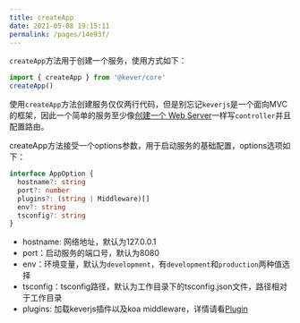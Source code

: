 ```yaml
---
title: createApp
date: 2021-05-08 19:15:11
permalink: /pages/14e93f/
---
```


`createApp`方法用于创建一个服务，使用方式如下：
```ts
import { createApp } from '@kever/core'
createApp()
```
使用`createApp`方法创建服务仅仅两行代码，但是别忘记`keverjs`是一个面向MVC的框架，因此一个简单的服务至少像[创建一个 Web Server](./first.md)一样写`controller`并且配置路由。

createApp方法接受一个options参数，用于启动服务的基础配置，options选项如下：
```ts
interface AppOption {
  hostname?: string
  port?: number
  plugins?: (string | Middleware)[]
  env?: string
  tsconfig?: string
}
```
- hostname: 网络地址，默认为127.0.0.1
- port：启动服务的端口号，默认为8080
- env：环境变量，默认为`development`，有`development`和`production`两种值选择
- tsconfig：tsconfig路径，默认为工作目录下的tsconfig.json文件，路径相对于工作目录
- plugins: 加载keverjs插件以及koa middleware，详情请看[Plugin](../use/middleware.md)

